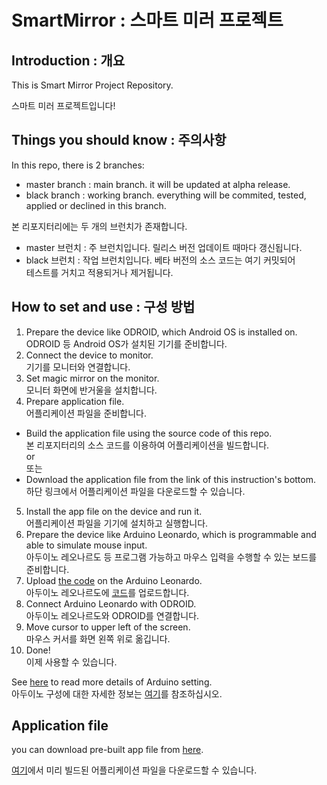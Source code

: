 # SmartMirror : 스마트 미러 프로젝트

## Introduction : 개요

 This is Smart Mirror Project Repository.

 스마트 미러 프로젝트입니다!

## Things you should know : 주의사항

 In this repo, there is 2 branches:

 - master branch : main branch. it will be updated at alpha release.
 - black branch : working branch. everything will be commited, tested,<br>
  applied or declined in this branch.

 본 리포지터리에는 두 개의 브런치가 존재합니다.

 - master 브런치 : 주 브런치입니다. 릴리스 버전 업데이트 때마다 갱신됩니다.
 - black 브런치 : 작업 브런치입니다. 베타 버전의 소스 코드는 여기 커밋되어<br>
 테스트를 거치고 적용되거나 제거됩니다.

## How to set and use : 구성 방법

 1. Prepare the device like ODROID, which Android OS is installed on.<br>
 ODROID 등 Android OS가 설치된 기기를 준비합니다.
 2. Connect the device to monitor.<br>
 기기를 모니터와 연결합니다.
 3. Set magic mirror on the monitor.<br>
 모니터 화면에 반거울을 설치합니다.
 4. Prepare application file.<br>
 어플리케이션 파일을 준비합니다.
   - Build the application file using the source code of this repo.<br>
   본 리포지터리의 소스 코드를 이용하여 어플리케이션을 빌드합니다.<br>
   or<br>
   또는<br>
   - Download the application file from the link of this instruction's bottom.<br>
   하단 링크에서 어플리케이션 파일을 다운로드할 수 있습니다.
 5. Install the app file on the device and run it.<br>
 어플리케이션 파일을 기기에 설치하고 실행합니다.
 6. Prepare the device like Arduino Leonardo, which is programmable and<br>
 able to simulate mouse input.<br>
 아두이노 레오나르도 등 프로그램 가능하고 마우스 입력을 수행할 수 있는 보드를 준비합니다.
 7. Upload [the code](Arduino/ultrasonic_mirror.ino) on the Arduino Leonardo.<br>
 아두이노 레오나르도에 [코드](Arduino/ultrasonic_mirror.ino)를 업로드합니다.
 8. Connect Arduino Leonardo with ODROID.<br>
 아두이노 레오나르도와 ODROID를 연결합니다.
 9. Move cursor to upper left of the screen.<br>
 마우스 커서를 화면 왼쪽 위로 옮깁니다.
 10. Done!<br>
 이제 사용할 수 있습니다.

 See [here](Arduino/README.md) to read more details of Arduino setting.<br>
 아두이노 구성에 대한 자세한 정보는 [여기](Arduino/README.md)를 참조하십시오.

## Application file

 you can download pre-built app file from [here](app/release/app-release.apk).

 [여기](app/release/app-release.apk)에서 미리 빌드된 어플리케이션 파일을 다운로드할 수 있습니다.
